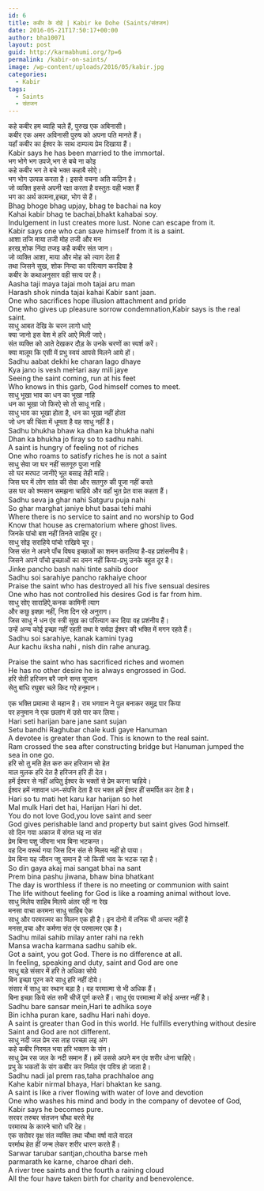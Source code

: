 ```yaml
---
id: 6
title: कबीर के दोहे | Kabir ke Dohe (Saints/संतजन)
date: 2016-05-21T17:50:17+00:00
author: bha10071
layout: post
guid: http://karmabhumi.org/?p=6
permalink: /kabir-on-saints/
image: /wp-content/uploads/2016/05/kabir.jpg
categories:
  - Kabir
tags:
  - Saints
  - संतजन
---
```

<div class="doha notranslate">
  <div class="hindi original">
    कहे कबीर हम ब्याहि चले हैं, पुरुख एक अबिनासी।
  </div>
  
  <div class="hindi">
    कबीर एक अमर अविनासी पुरुष को अपना पति मानते हैं।<br /> यहॉं कबीर का ईश्वर के साथ दाम्पत्य प्रेम दिखाया हैं।
  </div>
  
  <div class="eng meaning">
    Kabir says he has been married to the immortal.
  </div>
</div>

<div class="doha notranslate">
  <div class="hindi original">
    भग भोगे भग उपजे,भग से बचे ना कोइ<br /> कहे कबीर भग ते बचे भक्त कहाबै सोऐ।
  </div>
  
  <div class="hindi">
    भग भोग उत्पन्न करता है। इससे वचना अति कठिन है।<br /> जो व्यक्ति इससे अपनी रक्षा करता है वस्तुतः वही भक्त हैं<br /> भग का अर्थ कामना,इच्छा, भोग से हैं।
  </div>
  
  <div class="eng original">
    Bhag bhoge bhag upjay, bhag te bachai na koy<br /> Kahai kabir bhag te bachai,bhakt kahabai soy.
  </div>
  
  <div class="eng meaning">
    Indulgement in lust creates more lust. None can escape from it.<br /> Kabir says one who can save himself from it is a saint.
  </div>
</div>

<div class="doha notranslate">
  <div class="hindi original">
    आशा तजि माया तजी मोह तजी और मन<br /> हरख,शोक निंदा तजइ कहै कबीर संत जान।
  </div>
  
  <div class="hindi">
    जो व्यक्ति आशा, माया और मोह को त्याग देता है<br /> तथा जिसने सुख, शोक निन्दा का परित्याग करदिया है<br /> कबीर के कथाअनुसार वही सत्य पर है।
  </div>
  
  <div class="eng original">
    Aasha taji maya tajai moh tajai aru man<br /> Harash shok ninda tajai kahai Kabir sant jaan.
  </div>
  
  <div class="eng meaning">
    One who sacrifices hope illusion attachment and pride<br /> One who gives up pleasure sorrow condemnation,Kabir says is the real saint.
  </div>
</div>

<div class="doha notranslate">
  <div class="hindi original">
    साधु आबत देखि के चरन लागो धाऐ<br /> क्या जानो इस वेश मे हरि आऐ मिली जाऐ।
  </div>
  
  <div class="hindi">
    संत व्यक्ति को आते देखकर दौड़ के उनके चरणों का स्पर्श करें।<br /> क्या मालूम कि एसी में प्रभु स्वयं आपसे मिलने आये हों।
  </div>
  
  <div class="eng original">
    Sadhu aabat dekhi ke charan lago dhaye<br /> Kya jano is vesh meHari aay mili jaye
  </div>
  
  <div class="eng meaning">
    Seeing the saint coming, run at his feet<br /> Who knows in this garb, God himself comes to meet.
  </div>
</div>

<div class="doha notranslate">
  <div class="hindi original">
    साधु भूखा भाव का धन का भूखा नाहि<br /> धन का भूखा जो फिरऐ सो तो साधू नाहि।
  </div>
  
  <div class="hindi">
    साधु भाव का भूखा होता है, धन का भूखा नहीं होता<br /> जो धन की चिंता में धूमता है वह साधु नहीं है।
  </div>
  
  <div class="eng original">
    Sadhu bhukha bhaw ka dhan ka bhukha nahi<br /> Dhan ka bhukha jo firay so to sadhu nahi.
  </div>
  
  <div class="eng meaning">
    A saint is hungry of feeling not of riches<br /> One who roams to satisfy riches he is not a saint
  </div>
</div>

<div class="doha notranslate">
  <div class="hindi original">
    साधु सेवा जा घर नहीं सतगूरु पुजा नाहि<br /> सो घर मरघट जानीऐ भूत बसाइ तेही माहि।
  </div>
  
  <div class="hindi">
    जिस घर में लोग सांत की सेवा और सतगुरु की पूजा नहीं करते<br /> उस घर को श्मसान समझना चाहिये और वहॉं भुत प्रेत वास कहता हैं।
  </div>
  
  <div class="eng original">
    Sadhu seva ja ghar nahi Satguru puja nahi<br /> So ghar marghat janiye bhut basai tehi mahi
  </div>
  
  <div class="eng meaning">
    Where there is no service to saint and no worship to God<br /> Know that house as crematorium where ghost lives.
  </div>
</div>

<div class="doha notranslate">
  <div class="hindi original">
    जिनके पांचो बश नहीं तिनते साहिब दूर।<br /> साधु सोइ सराहिये पांचो राखिये चूर।
  </div>
  
  <div class="hindi">
    जिस संत ने अपने पॉंच विषय इच्छाओं का शमन करलिया है-वह प्रशंसनीय है।<br /> जिसने अपने पॉंचो इच्छाओं का दमन नहीं किया-प्रभु उनके बहुत दूर है।
  </div>
  
  <div class="eng original">
    Jinke pancho bash nahi tinte sahib door<br /> Sadhu soi sarahiye pancho rakhaiye choor
  </div>
  
  <div class="eng meaning">
    Praise the saint who has destroyed all his five sensual desires<br /> One who has not controlled his desires God is far from him.
  </div>
</div>

<div class="doha notranslate">
  <div class="hindi original">
    साधु सोए साराहिऐ,कनक कामिनी त्याग<br /> और कछु इक्छा नहीं, निश दिन रहे अनुराग।
  </div>
  
  <div class="hindi">
    जिस साधु ने धन एंव स्त्री सुख का परित्याग कर दिया वह प्रशंनीय हैं।<br /> उन्हें अन्य कोई इच्छा नहीं रहती तथा वे सर्वदा ईश्वर की भक्ति में मगन रहते हैं।
  </div>
  
  <div class="eng original">
    Sadhu soi sarahiye, kanak kamini tyag<br /> Aur kachu iksha nahi , nish din rahe anurag.</p>
  </div>
  
  <div class="eng meaning">
    Praise the saint who has sacrificed riches and women<br /> He has no other desire he is always engrossed in God.
  </div>
</div>

<div class="doha notranslate">
  <div class="hindi original">
    हरि सेती हरिजन बरै जाने सन्त सूजान<br /> सेतु बांधि रघुबर चले किद गऐ हनूमान।</p>
  </div>
  
  <div class="hindi">
    एक भक्ति प्रमात्मा से महान है। राम भगवान ने पुल बनाकर समुद्र पार किया<br /> पर हनुमान ने एक छलांग में उसे पार कर लिया।
  </div>
  
  <div class="eng original">
    Hari seti harijan bare jane sant sujan<br /> Setu bandhi Raghubar chale kudi gaye Hanuman
  </div>
  
  <div class="eng meaning">
    A devotee is greater than God. This is known to the real saint.<br /> Ram crossed the sea after constructing bridge but Hanuman jumped the sea in one go.
  </div>
</div>

<div class="doha notranslate">
  <div class="hindi original">
    हरि सो तु मति हेत करु कर हरिजान सो हेत<br /> माल मुलक हरि देत है हरिजन हरि ही देत।
  </div>
  
  <div class="hindi">
    हमें ईश्वर से नहीं अपितु ईश्वर के भक्तों से प्रेम करना चाहिये।<br /> ईश्वर हमें नशवान धन-संपत्ति देता है पर भक्त हमें ईश्वर हीं समर्पित कर देता है।
  </div>
  
  <div class="eng original">
    Hari so tu mati het karu kar harijan so het<br /> Mal mulk Hari det hai, Harijan Hari hi det.
  </div>
  
  <div class="eng meaning">
    You do not love God,you love saint and seer<br /> God gives perishable land and property but saint gives God himself.
  </div>
</div>

<div class="doha notranslate">
  <div class="hindi original">
    सो दिन गया अकाज में संगत भइ ना संत<br /> प्रेम बिना पशु जीवना भाव बिना भटकन्त।
  </div>
  
  <div class="hindi">
    वह दिन वरूर्थ गया जिस दिन संत से मिलय नहीं हो पाया।<br /> प्रेम बिना यह जीवन प्शु समान है जो किसी भाव के भटक रहा है।
  </div>
  
  <div class="eng original">
    So din gaya akaj mai sangat bhai na sant<br /> Prem bina pashu jiwana, bhaw bina bhatkant
  </div>
  
  <div class="eng meaning">
    The day is worthless if there is no meeting or communion with saint<br /> The life without feeling for God is like a roaming animal without love.
  </div>
</div>

<div class="doha notranslate">
  <div class="hindi original">
    साधु मिलेय साहिब मिलये अंतर रही ना रेख<br /> मनसा वाचा करमना साधु साहिब ऐक
  </div>
  
  <div class="hindi">
    साधु और परमरत्मर का मिलन एक ही है। इन दोनो में तनिक भी अन्तर नहीं है<br /> मनसा,वचा और कर्मणा संत एंव परमात्मर एक है।
  </div>
  
  <div class="eng original">
    Sadhu milai sahib milay anter rahi na rekh<br /> Mansa wacha karmana sadhu sahib ek.
  </div>
  
  <div class="eng meaning">
    Got a saint, you got God. There is no difference at all.<br /> In feeling, speaking and duty, saint and God are one
  </div>
</div>

<div class="doha notranslate">
  <div class="hindi original">
    साधु बड़े संसार में हरि ते अधिका सोये<br /> बिन इच्छा पूरन करे साधु हरि नहीं दोये।
  </div>
  
  <div class="hindi">
    संसार में साधु का स्थान बड़ा है। वह परमात्मा से भी अधिक हैं।<br /> बिना इच्छा किये संत सभी चीजें पूर्ण करते हैं। साधु एंव परमात्मा में कोई अन्तर नहीं है।
  </div>
  
  <div class="eng original">
    Sadhu bare sansar mein,Hari te adhika soye<br /> Bin ichha puran kare, sadhu Hari nahi doye.
  </div>
  
  <div class="eng meaning">
    A saint is greater than God in this world. He fulfills everything without desire<br /> Saint and God are not different.
  </div>
</div>

<div class="doha notranslate">
  <div class="hindi original">
    साधु नदी जल प्रेम रस ताह परच्छा लइ अंग<br /> कहे कबीर निरमल भया हरि भक्तन के संग।
  </div>
  
  <div class="hindi">
    साधु प्रेम रस जल के नदी समान हैं। हमें उससे अपने मन एंव शरीर धोना चाहिऐ।<br /> प्रभु के भकतों के संग कबीर कर निर्मल एंव पवित्र हो जाता है।
  </div>
  
  <div class="eng original">
    Sadhu nadi jal prem ras,taha prachhaloe ang<br /> Kahe kabir nirmal bhaya, Hari bhaktan ke sang.
  </div>
  
  <div class="eng meaning">
    A saint is like a river flowing with water of love and devotion<br /> One who washes his mind and body in the company of devotee of God, Kabir says he becomes pure.
  </div>
</div>

<div class="doha notranslate">
  <div class="hindi original">
    सरवर तरुबर संतजन चौथा बरसे मेह<br /> परमारथ के कारने चारो धरि देह।
  </div>
  
  <div class="hindi">
    एक सरोवर वृक्ष संत व्यक्ति तथा चौथा वर्षा वाले वादल<br /> परर्माथ हेत हीं जन्म लेकर शरीर धारन करते हैं।
  </div>
  
  <div class="eng original">
    Sarwar tarubar santjan,choutha barse meh<br /> parmarath ke karne, charoe dhari deh.
  </div>
  
  <div class="eng meaning">
    A river tree saints and the fourth a raining cloud<br /> All the four have taken birth for charity and benevolence.
  </div>
</div>